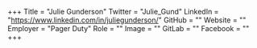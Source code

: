 +++
Title = "Julie Gunderson"
Twitter = "Julie_Gund"
LinkedIn = "https://www.linkedin.com/in/juliegunderson/"
GitHub = ""
Website = ""
Employer = "Pager Duty"
Role = ""
Image = ""
GitLab = ""
Facebook = ""
+++
